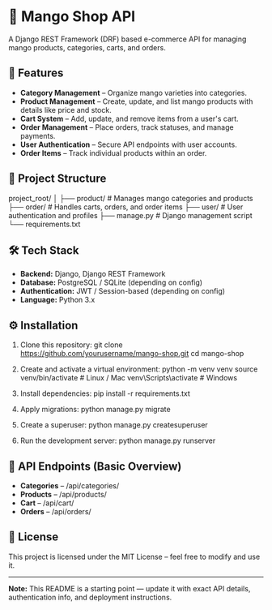 # 🥭 Mango Shop API

A Django REST Framework (DRF) based e-commerce API for managing mango products, categories, carts, and orders.

## 🚀 Features
- **Category Management** – Organize mango varieties into categories.
- **Product Management** – Create, update, and list mango products with details like price and stock.
- **Cart System** – Add, update, and remove items from a user's cart.
- **Order Management** – Place orders, track statuses, and manage payments.
- **User Authentication** – Secure API endpoints with user accounts.
- **Order Items** – Track individual products within an order.

## 📂 Project Structure
project_root/
│
├── product/        # Manages mango categories and products
├── order/          # Handles carts, orders, and order items
├── user/           # User authentication and profiles
├── manage.py       # Django management script
└── requirements.txt

## 🛠 Tech Stack
- **Backend:** Django, Django REST Framework
- **Database:** PostgreSQL / SQLite (depending on config)
- **Authentication:** JWT / Session-based (depending on config)
- **Language:** Python 3.x

## ⚙️ Installation
1. Clone this repository:
   git clone https://github.com/yourusername/mango-shop.git
   cd mango-shop

2. Create and activate a virtual environment:
   python -m venv venv
   source venv/bin/activate  # Linux / Mac
   venv\Scripts\activate     # Windows

3. Install dependencies:
   pip install -r requirements.txt

4. Apply migrations:
   python manage.py migrate

5. Create a superuser:
   python manage.py createsuperuser

6. Run the development server:
   python manage.py runserver

## 📌 API Endpoints (Basic Overview)
- **Categories** – /api/categories/
- **Products** – /api/products/
- **Cart** – /api/cart/
- **Orders** – /api/orders/

## 📄 License
This project is licensed under the MIT License – feel free to modify and use it.

---
**Note:** This README is a starting point — update it with exact API details, authentication info, and deployment instructions.

